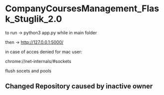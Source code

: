 # CompanyCoursesManagement_Flask_Stuglik_2.0


to run -> python3 app.py 
while in main folder

then -> http://127.0.0.1:5000/

in case of acces denied for mac user:

chrome://net-internals/#sockets

flush socets and pools

## Changed Repository caused by inactive owner
